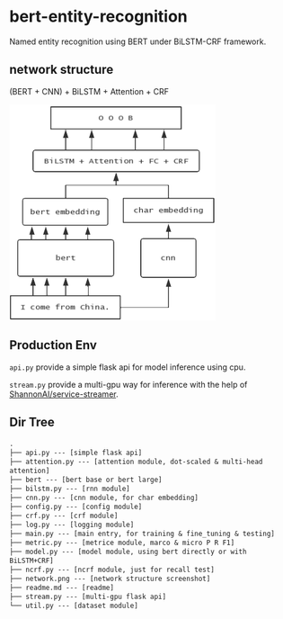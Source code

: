 # bert-entity-recognition

Named entity recognition using BERT under BiLSTM-CRF framework.

## network structure

(BERT + CNN) + BiLSTM + Attention + CRF

![](./network.png) 

## Production Env

`api.py` provide a simple flask api for model inference using cpu.

`stream.py` provide a multi-gpu way for inference with the help of [ShannonAI/service-streamer](https://github.com/ShannonAI/service-streamer).

## Dir Tree

```
.
├── api.py --- [simple flask api]
├── attention.py --- [attention module, dot-scaled & multi-head attention]
├── bert --- [bert base or bert large]
├── bilstm.py --- [rnn module]
├── cnn.py --- [cnn module, for char embedding]
├── config.py --- [config module]
├── crf.py --- [crf module]
├── log.py --- [logging module]
├── main.py --- [main entry, for training & fine_tuning & testing]
├── metric.py --- [metrice module, marco & micro P R F1]
├── model.py --- [model module, using bert directly or with BiLSTM+CRF]
├── ncrf.py --- [ncrf module, just for recall test]
├── network.png --- [network structure screenshot]
├── readme.md --- [readme]
├── stream.py --- [multi-gpu flask api]
└── util.py --- [dataset module]
```